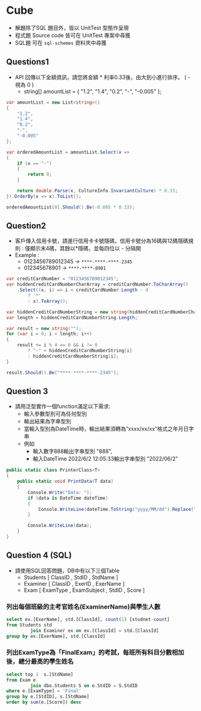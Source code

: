# Cube
- 解題除了SQL 題目外，皆以 UnitTest 型態作呈現
- 程式題 Source code 皆可在 UnitTest 專案中尋獲
- SQL題 可在 `sql-schemes` 資料夾中尋獲
## Questions1
- API 回傳以下金額資訊，請您將金額 * 利率0.33後，由大到小進行排序。 ( - 視為 0 )
   - string[] amountList = { "1.2", "1.4", "0.2", "-", "-0.005" };
```csharp
var amountList = new List<string>()
{
    "1.2",
    "1.4",
    "0.2",
    "-",
    "-0.005"
};

var orderedAmountList = amountList.Select(x =>
{
    if (x == "-")
    {
        return 0;
    }

    return double.Parse(x, CultureInfo.InvariantCulture) * 0.33;
}).OrderBy(x => x).ToList();

orderedAmountList[0].Should().Be(-0.005 * 0.33);
```

## Question2
- 客戶傳入信用卡號，請進行信用卡卡號隱碼，信用卡號分為16碼與12碼隱碼規則 : 僅顯示末4碼，其餘以*隱碼，並每四位以 - 分隔開
- Example :
  - 0123456789012345 -> `****-****-****-2345`
  - 012345678901 -> `****-****-8901`
```csharp
var creditCardNumber = "0123456789012345";
var hiddenCreditCardNumberCharArray = creditCardNumber.ToCharArray()
    .Select((x, i) => i < creditCardNumber.Length - 4
        ? '*'
        : x).ToArray();

var hiddenCreditCardNumberString = new string(hiddenCreditCardNumberCharArray);
var length = hiddenCreditCardNumberString.Length;

var result = new string("");
for (var i = 0; i < length; i++)
{
    result += i % 4 == 0 && i != 0
        ? "-" + hiddenCreditCardNumberString[i]
        : hiddenCreditCardNumberString[i];
}

result.Should().Be("****-****-****-2345");
```
## Question 3
- 請用泛型實作一個function滿足以下需求:
  - 輸入參數型別可為任何型別 
  - 輸出結果為字串型別 
  - 當輸入型別為DateTime時，輸出結果須轉為”xxxx/xx/xx”格式之年月日字串 
  - 例如 
    - 輸入數字888輸出字串型別 "888", 
    - 輸入DateTime 2022/6/2 12:05:33輸出字串型別 ”2022/06/2”
```csharp
public static class PrinterClass<T>
{
    public static void PrintData(T data)
    {
        Console.Write("Data: ");
        if (data is DateTime dateTime)
        {
            Console.WriteLine(dateTime.ToString("yyyy/MM/dd").Replace(".", "/"));
        }

        Console.WriteLine(data);
    }
}
```

## Question 4 (SQL)
- 請使用SQL回答問題，DB中有以下三個Table
  - Students [ ClassID , StdID , StdName ]
  - Examiner [ ClassID , ExerID , ExerName ]
  - Exam [ ExamType , ExamSubject , StdID , Score ]
### 列出每個班級的主考官姓名(ExaminerName)與學生人數
```sql
select ex.[ExerName], std.[ClassId], count(1) [studnet-count]
from Students std
         join Examiner ex on ex.[ClassId] = std.[ClassId]
group by ex.[ExerName], std.[ClassId]
```
### 列出ExamType為「FinalExam」的考試，每班所有科目分數相加後，總分最高的學生姓名
```sql
select top 1  s.[StdName]
from Exam e
         join dbo.Students S on e.StdID = S.StdID
where e.[ExamType] = 'Final'
group by e.[StdID], s.[StdName]
order by sum(e.[Score]) desc
```
